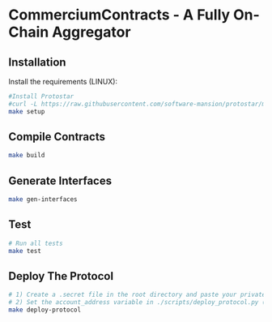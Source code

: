 # CommerciumContracts - A Fully On-Chain Aggregator

## Installation

Install the requirements (LINUX):

```bash
#Install Protostar
#curl -L https://raw.githubusercontent.com/software-mansion/protostar/master/install.sh | bash -s -- -v $PROTOSTAR_VERSION
make setup
```

## Compile Contracts

```bash
make build
```

## Generate Interfaces

```bash
make gen-interfaces
```

## Test

```bash
# Run all tests
make test
```

## Deploy The Protocol

```bash
# 1) Create a .secret file in the root directory and paste your private key of the account contract that you'll be using to deploy the contracts
# 2) Set the account_address variable in ./scripts/deploy_protocol.py (Set it to the public address of the account you'll be using to deploy)
make deploy-protocol
```
